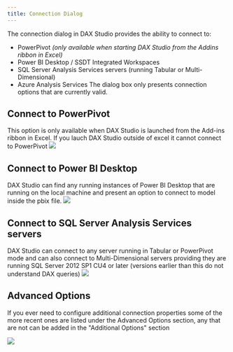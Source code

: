 ```yaml
---
title: Connection Dialog
---
```


The connection dialog in DAX Studio provides the ability to connect to:
* PowerPivot _(only available when starting DAX Studio from the Addins ribbon in Excel)_
* Power BI Desktop / SSDT Integrated Workspaces
* SQL Server Analysis Services servers (running Tabular or Multi-Dimensional)
* Azure Analysis Services
The dialog box only presents connection options that are currently valid.

## Connect to PowerPivot
This option is only available when DAX Studio is launched from the Add-ins ribbon in Excel. If you lauch DAX Studio outside of excel it cannot connect to PowerPivot
![](ConnectPowerPivot.png)

## Connect to Power BI Desktop
DAX Studio can find any running instances of Power BI Desktop that are running on the local machine and present an option to connect to model inside the pbix file.
![](ConnectAll.png)

## Connect to SQL Server Analysis Services servers
DAX Studio can connect to any server running in Tabular or PowerPivot mode and can also connect to Multi-Dimensional servers providing they are running SQL Server 2012 SP1 CU4 or later (versions earlier than this do not understand DAX queries)
![](ConnectServer.png)

## Advanced Options
If you ever need to configure additional connection properties some of the more recent ones are listed under the Advanced Options section, any that are not can be added in the "Additional Options" section

![](ConnectAdvanced.png)